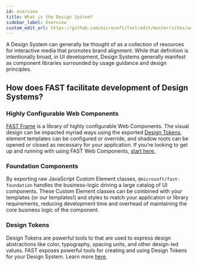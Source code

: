 ```yaml
---
id: overview
title: What is the Design System?
sidebar_label: Overview
custom_edit_url: https://github.com/microsoft/fast/edit/master/sites/website/src/docs/design-systems/overview.md
---
```

A Design System can generally be thought of as a collection of resources for interactive media that promotes brand alignment. While that definition is intentionally broad, in UI development, Design Systems generally manifest as component libraries surrounded by usage guidance and design principles.

## How does FAST facilitate development of Design Systems?
### Highly Configurable Web Components
[FAST Frame](/docs/design-systems/fast-frame) is a library of highly configurable Web Components. The visual design can be impacted myriad ways using the exported [Design Tokens](docs/design-systems/design-tokens), element templates can be configured or override, and shadow roots can be opened or closed as necessary for your application. If you’re looking to get up and running with using FAST Web Components,  [start here.](/docs/design-systems/fast-frame)

### Foundation Components
By exporting raw JavaScript Custom Element classes, `@microsoft/fast-foundation` handles the business-logic driving a large catalog of UI components. These Custom Element classes can be combined with your templates (or our templates!) and styles to match your application or library requirements, reducing development time and overhead of maintaining the core business logic of the component.

### Design Tokens
Design Tokens are powerful tools to that are used to express design abstractions like color, typography, spacing units, and other design-led values.  FAST exposes powerful tools for creating and using Design Tokens for your Design System. Learn more [here](/docs/design-systems/design-tokens).